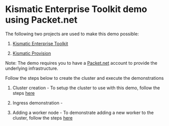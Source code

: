 # Kismatic Enterprise Toolkit demo using Packet.net

The following two projects are used to make this demo possible:

1. [Kismatic Enterprise Toolkit](https://github.com/apprenda/kismatic)

2. [Kismatic Provision](https://github.com/apprenda/kismatic-provision)

Note: The demo requires you to have a [Packet.net](https://www.packet.net/) account to provide the underlying infrastructure.

Follow the steps below to create the cluster and execute the demonstrations

1. Cluster creation - To setup the cluster to use with this demo, follow the steps [here](docs/local-machine-setup.md)

2. Ingress demonstration -

3. Adding a worker node - To demonstrate adding a new worker to the cluster, follow the steps [here](docs/adding-a-worker-node.md)